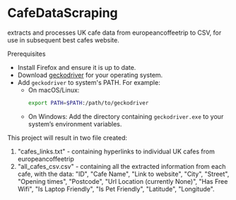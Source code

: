 # CafeDataScraping
extracts and processes UK cafe data from europeancoffeetrip to CSV, for use in subsequent best cafes website.

  Prerequisites
- Install Firefox and ensure it is up to date.
- Download [geckodriver](https://github.com/mozilla/geckodriver/releases) for your operating system.
- Add `geckodriver` to system's PATH. For example:
  - On macOS/Linux:
    ```bash
    export PATH=$PATH:/path/to/geckodriver
    ```
  - On Windows:
    Add the directory containing `geckodriver.exe` to your system’s environment variables.


This project will result in two file created: 
1. "cafes_links.txt" - containing hyperlinks to individual UK cafes from europeancoffeetrip
2. "all_cafes_csv.csv" - containing all the extracted information from each cafe, with the data:
   "ID", "Cafe Name", "Link to website", "City", "Street", "Opening times", "Postcode", 
    "Url Location (currently None)", "Has Free Wifi", "Is Laptop Friendly", "Is Pet Friendly", 
    "Latitude", "Longitude".

